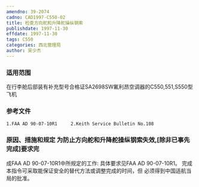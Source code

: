 ```yaml
---
amendno: 39-2074
cadno: CAD1997-C550-02
title: 检查方向舵和升降舵操纵钢索
publishdate: 1997-11-30
effdate: 1997-11-30
tags: C550
categories: 西北管理局
author: 吴少杰
---
```


### 适用范围 
在行李舱后部装有补充型号合格证SA2698SW氟利昂空调器的C550,551,S550型飞机

### 参考文件
    1.FAA AD 90-07-10R1     2.Keith Service Bulletin No.108 

### 原因、措施和规定 为防止方向舵和升降舵操纵钢索失效,[除非已事先完成]要求完
成FAA AD 90-07-10R1中所规定的工作:     具体要求见FAA AD 90-07-10R1。     完成本指令可采取能保证安全的替代方法或调整完成的时间，但
必须得到中国适航当局的批准。
